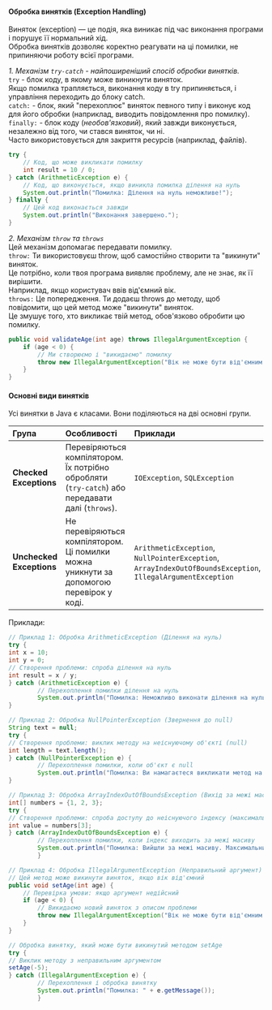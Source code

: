#### Обробка винятків (Exception Handling)  
Виняток (exception) — це подія, яка виникає під час виконання програми і порушує її нормальний хід.  
Обробка винятків дозволяє коректно реагувати на ці помилки, не припиняючи роботу всієї програми.

_1. Механізм `try-catch` - найпоширеніший спосіб обробки винятків._  
`try` - блок коду, в якому може виникнути виняток.  
Якщо помилка трапляється, виконання коду в try припиняється, і управління переходить до блоку catch.  
`catch:` - блок, який "перехоплює" виняток певного типу і виконує код для його обробки (наприклад, виводить повідомлення про помилку).  
`finally:` - блок коду (_необов'язковий_), який завжди виконується, незалежно від того, чи стався виняток, чи ні.  
Часто використовується для закриття ресурсів (наприклад, файлів).  
```java
try {
    // Код, що може викликати помилку
    int result = 10 / 0; 
} catch (ArithmeticException e) {
    // Код, що виконується, якщо виникла помилка ділення на нуль
    System.out.println("Помилка: Ділення на нуль неможливе!");
} finally {
    // Цей код виконається завжди
    System.out.println("Виконання завершено.");
}
```
_2. Механізм `throw` та `throws`_  
Цей механізм допомагає передавати помилку.  
`throw:` Ти використовуєш throw, щоб самостійно створити та "викинути" виняток.  
Це потрібно, коли твоя програма виявляє проблему, але не знає, як її вирішити.  
Наприклад, якщо користувач ввів від'ємний вік.  
`throws:` Це попередження. Ти додаєш throws до методу, щоб повідомити, що цей метод може "викинути" виняток.  
Це змушує того, хто викликає твій метод, обов'язково обробити цю помилку.  
```java 
public void validateAge(int age) throws IllegalArgumentException {
    if (age < 0) {
        // Ми створюємо і "викидаємо" помилку
        throw new IllegalArgumentException("Вік не може бути від'ємним.");
    }
}
```
#### Основні види винятків
Усі винятки в Java є класами. Вони поділяються на дві основні групи.

| Група | Особливості | Приклади |
| :--- | :--- | :--- |
| **Checked Exceptions** | Перевіряються компілятором. Їх потрібно обробляти (`try-catch`) або передавати далі (`throws`). | `IOException`, `SQLException` |
| **Unchecked Exceptions** | Не перевіряються компілятором. Ці помилки можна уникнути за допомогою перевірок у коді. | `ArithmeticException`, `NullPointerException`, `ArrayIndexOutOfBoundsException`, `IllegalArgumentException` |

Приклади:
```java
// Приклад 1: Обробка ArithmeticException (Ділення на нуль)
try {
int x = 10;
int y = 0;
// Створення проблеми: спроба ділення на нуль
int result = x / y;
} catch (ArithmeticException e) {
        // Перехоплення помилки ділення на нуль
        System.out.println("Помилка: Неможливо виконати ділення на нуль!");
}

// Приклад 2: Обробка NullPointerException (Звернення до null)
String text = null;
try {
// Створення проблеми: виклик методу на неіснуючому об'єкті (null)
int length = text.length();
} catch (NullPointerException e) {
        // Перехоплення помилки, коли об'єкт є null
        System.out.println("Помилка: Ви намагаєтеся викликати метод на об'єкті, який не існує.");
}

// Приклад 3: Обробка ArrayIndexOutOfBoundsException (Вихід за межі масиву)
int[] numbers = {1, 2, 3};
try {
// Створення проблеми: спроба доступу до неіснуючого індексу (максимальний - 2)
int value = numbers[3];
} catch (ArrayIndexOutOfBoundsException e) {
        // Перехоплення помилки, коли індекс виходить за межі масиву
        System.out.println("Помилка: Вийшли за межі масиву. Максимальний індекс - " + (numbers.length - 1));
        }

// Приклад 4: Обробка IllegalArgumentException (Неправильний аргумент)
// Цей метод може викинути виняток, якщо вік від'ємний
public void setAge(int age) {
    // Перевірка умови: якщо аргумент недійсний
    if (age < 0) {
        // Викидаємо новий виняток з описом проблеми
        throw new IllegalArgumentException("Вік не може бути від'ємним.");
    }
}

// Обробка винятку, який може бути викинутий методом setAge
try {
// Виклик методу з неправильним аргументом
setAge(-5);
} catch (IllegalArgumentException e) {
        // Перехоплення і обробка винятку
        System.out.println("Помилка: " + e.getMessage());
        }
```